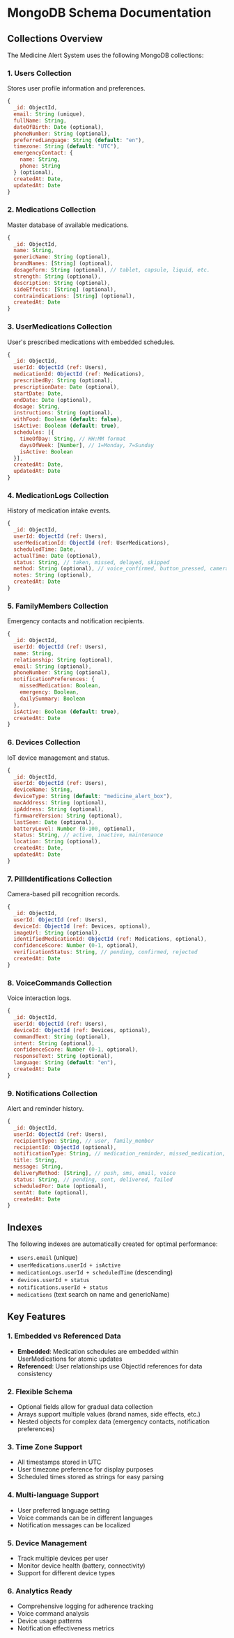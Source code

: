# MongoDB Schema Documentation

## Collections Overview

The Medicine Alert System uses the following MongoDB collections:

### 1. Users Collection
Stores user profile information and preferences.

```javascript
{
  _id: ObjectId,
  email: String (unique),
  fullName: String,
  dateOfBirth: Date (optional),
  phoneNumber: String (optional),
  preferredLanguage: String (default: "en"),
  timezone: String (default: "UTC"),
  emergencyContact: {
    name: String,
    phone: String
  } (optional),
  createdAt: Date,
  updatedAt: Date
}
```

### 2. Medications Collection
Master database of available medications.

```javascript
{
  _id: ObjectId,
  name: String,
  genericName: String (optional),
  brandNames: [String] (optional),
  dosageForm: String (optional), // tablet, capsule, liquid, etc.
  strength: String (optional),
  description: String (optional),
  sideEffects: [String] (optional),
  contraindications: [String] (optional),
  createdAt: Date
}
```

### 3. UserMedications Collection
User's prescribed medications with embedded schedules.

```javascript
{
  _id: ObjectId,
  userId: ObjectId (ref: Users),
  medicationId: ObjectId (ref: Medications),
  prescribedBy: String (optional),
  prescriptionDate: Date (optional),
  startDate: Date,
  endDate: Date (optional),
  dosage: String,
  instructions: String (optional),
  withFood: Boolean (default: false),
  isActive: Boolean (default: true),
  schedules: [{
    timeOfDay: String, // HH:MM format
    daysOfWeek: [Number], // 1=Monday, 7=Sunday
    isActive: Boolean
  }],
  createdAt: Date,
  updatedAt: Date
}
```

### 4. MedicationLogs Collection
History of medication intake events.

```javascript
{
  _id: ObjectId,
  userId: ObjectId (ref: Users),
  userMedicationId: ObjectId (ref: UserMedications),
  scheduledTime: Date,
  actualTime: Date (optional),
  status: String, // taken, missed, delayed, skipped
  method: String (optional), // voice_confirmed, button_pressed, camera_verified, manual
  notes: String (optional),
  createdAt: Date
}
```

### 5. FamilyMembers Collection
Emergency contacts and notification recipients.

```javascript
{
  _id: ObjectId,
  userId: ObjectId (ref: Users),
  name: String,
  relationship: String (optional),
  email: String (optional),
  phoneNumber: String (optional),
  notificationPreferences: {
    missedMedication: Boolean,
    emergency: Boolean,
    dailySummary: Boolean
  },
  isActive: Boolean (default: true),
  createdAt: Date
}
```

### 6. Devices Collection
IoT device management and status.

```javascript
{
  _id: ObjectId,
  userId: ObjectId (ref: Users),
  deviceName: String,
  deviceType: String (default: "medicine_alert_box"),
  macAddress: String (optional),
  ipAddress: String (optional),
  firmwareVersion: String (optional),
  lastSeen: Date (optional),
  batteryLevel: Number (0-100, optional),
  status: String, // active, inactive, maintenance
  location: String (optional),
  createdAt: Date,
  updatedAt: Date
}
```

### 7. PillIdentifications Collection
Camera-based pill recognition records.

```javascript
{
  _id: ObjectId,
  userId: ObjectId (ref: Users),
  deviceId: ObjectId (ref: Devices, optional),
  imageUrl: String (optional),
  identifiedMedicationId: ObjectId (ref: Medications, optional),
  confidenceScore: Number (0-1, optional),
  verificationStatus: String, // pending, confirmed, rejected
  createdAt: Date
}
```

### 8. VoiceCommands Collection
Voice interaction logs.

```javascript
{
  _id: ObjectId,
  userId: ObjectId (ref: Users),
  deviceId: ObjectId (ref: Devices, optional),
  commandText: String (optional),
  intent: String (optional),
  confidenceScore: Number (0-1, optional),
  responseText: String (optional),
  language: String (default: "en"),
  createdAt: Date
}
```

### 9. Notifications Collection
Alert and reminder history.

```javascript
{
  _id: ObjectId,
  userId: ObjectId (ref: Users),
  recipientType: String, // user, family_member
  recipientId: ObjectId (optional),
  notificationType: String, // medication_reminder, missed_medication, low_battery, device_offline, daily_summary
  title: String,
  message: String,
  deliveryMethod: [String], // push, sms, email, voice
  status: String, // pending, sent, delivered, failed
  scheduledFor: Date (optional),
  sentAt: Date (optional),
  createdAt: Date
}
```

## Indexes

The following indexes are automatically created for optimal performance:

- `users.email` (unique)
- `userMedications.userId + isActive`
- `medicationLogs.userId + scheduledTime` (descending)
- `devices.userId + status`
- `notifications.userId + status`
- `medications` (text search on name and genericName)

## Key Features

### 1. Embedded vs Referenced Data
- **Embedded**: Medication schedules are embedded within UserMedications for atomic updates
- **Referenced**: User relationships use ObjectId references for data consistency

### 2. Flexible Schema
- Optional fields allow for gradual data collection
- Arrays support multiple values (brand names, side effects, etc.)
- Nested objects for complex data (emergency contacts, notification preferences)

### 3. Time Zone Support
- All timestamps stored in UTC
- User timezone preference for display purposes
- Scheduled times stored as strings for easy parsing

### 4. Multi-language Support
- User preferred language setting
- Voice commands can be in different languages
- Notification messages can be localized

### 5. Device Management
- Track multiple devices per user
- Monitor device health (battery, connectivity)
- Support for different device types

### 6. Analytics Ready
- Comprehensive logging for adherence tracking
- Voice command analysis
- Device usage patterns
- Notification effectiveness metrics